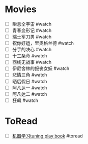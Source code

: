 # Movies
- [ ] 瞬息全宇宙 #watch
- [ ] 青春变形记 #watch
- [ ] 瑞士军刀男 #watch
- [ ] 祝你好运，里奥格兰德 #watch
- [ ] 分手的决心 #watch
- [ ] 十三条命 #watch
- [ ] 西线无战事 #watch
- [ ] 伊尼舍林的报丧女妖 #watch
- [ ] 悲情三角 #watch
- [ ] 晒后假日 #watch
- [ ] 阿凡达一 #watch
- [ ] 阿凡达二 #watch
- [ ] 狂飙 #watch
# ToRead
- [ ] [机器学习tuning play book](https://github.com/google-research/tuning_playbook) #toread